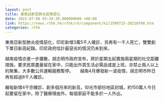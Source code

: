 ```yaml
---
layout: post
title: 東南亞新型肺炎疫情惡化
date: 2021-07-08 03:34:30.000000000 +08:00
link: https://news.rthk.hk/rthk/ch/component/k2/1599725-20210708.htm
categories: rthk
---
```


東南亞新型肺炎疫情惡化，印尼新增3萬5千人確診，另再有一千人死亡，雙雙創下單日新高紀錄。印尼政府估計最惡劣的情況仍未到來。　

越南疫情亦進一步擴散，胡志明市政府宣布，將於星期五起實施兩星期的社交距離措施，要求民眾盡量留在家中，只能出外買生活必需品或是上班，亦禁止兩人以上的聚集，大多數公共運輸服務暫停。
　
越南4月爆發新一波疫情，胡志明市昨日再有超過8千人確診。　

緬甸新增4千宗確診，創多個月來的新高，仰光市部份地區封城，約150萬人今日起要留在家中，除了醫療理由外，每個家庭不能多於一人外出。
